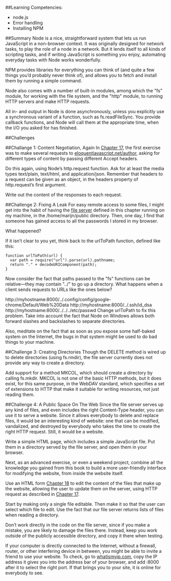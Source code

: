##Learning Competencies:
* node.js
* Error handling
* Installing NPM

##Summary
Node is a nice, straightforward system that lets us run JavaScript in a non-browser context. It was originally designed for network tasks, to play the role of a node in a network. But it lends itself to all kinds of scripting tasks, and if writing JavaScript is something you enjoy, automating everyday tasks with Node works wonderfully.

NPM provides libraries for everything you can think of (and quite a few things you’d probably never think of), and allows you to fetch and install them by running a simple command.

Node also comes with a number of built-in modules, among which the "fs" module, for working with the file system, and the "http" module, to running HTTP servers and make HTTP requests.

All in- and output in Node is done asynchronously, unless you explicitly use a synchronous variant of a function, such as fs.readFileSync. You provide callback functions, and Node will call them at the appropriate time, when the I/O you asked for has finished.

##Challenges


##Challange 1: Content Negotiation, Again
In <a href="http://eloquentjavascript.net/17_http.html#exercise_accept">Chapter 17</a>, the first exercise was to make several requests to <a href="eloquentjavascript.net/author">eloquentjavascript.net/author</a>, asking for different types of content by passing different Accept headers.

Do this again, using Node’s http.request function. Ask for at least the media types text/plain, text/html, and application/json. Remember that headers to a request can be given as an object, in the headers property of http.request’s first argument.

Write out the content of the responses to each request.

##Challenge 2: Fixing A Leak 
For easy remote access to some files, I might get into the habit of having the <a href="http://eloquentjavascript.net/20_node.html#file_server">file server</a> defined in this chapter running on my machine, in the /home/marijn/public directory. Then, one day, I find that someone has gained access to all the passwords I stored in my browser.

What happened?

If it isn’t clear to you yet, think back to the urlToPath function, defined like this:

```
function urlToPath(url) {
  var path = require("url").parse(url).pathname;
  return "." + decodeURIComponent(path);
}
```

Now consider the fact that paths passed to the "fs" functions can be relative—they may contain "../" to go up a directory. What happens when a client sends requests to URLs like the ones below?

http://myhostname:8000/../.config/config/google-chrome/Default/Web%20Data
http://myhostname:8000/../.ssh/id_dsa
http://myhostname:8000/../../../etc/passwd
Change urlToPath to fix this problem. Take into account the fact that Node on Windows allows both forward slashes and backslashes to separate directories.

Also, meditate on the fact that as soon as you expose some half-baked system on the Internet, the bugs in that system might be used to do bad things to your machine.

##Challenge 3: Creating Directories
Though the DELETE method is wired up to delete directories (using fs.rmdir), the file server currently does not provide any way to create a directory.

Add support for a method MKCOL, which should create a directory by calling fs.mkdir. MKCOL is not one of the basic HTTP methods, but it does exist, for this same purpose, in the WebDAV standard, which specifies a set of extensions to HTTP that make it suitable for writing resources, not just reading them.

##Challenge 4: A Public Space On The Web
Since the file server serves up any kind of files, and even includes the right Content-Type header, you can use it to serve a website. Since it allows everybody to delete and replace files, it would be an interesting kind of website: one that can be modified, vandalized, and destroyed by everybody who takes the time to create the right HTTP request. Still, it would be a website.

Write a simple HTML page, which includes a simple JavaScript file. Put them in a directory served by the file server, and open them in your browser.

Next, as an advanced exercise, or even a weekend project, combine all the knowledge you gained from this book to build a more user-friendly interface for modifying the website, from inside the website itself.

Use an HTML form <a href="http://eloquentjavascript.net/18_forms.html#forms">Chapter 18</a> to edit the content of the files that make up the website, allowing the user to update them on the server, using HTTP request as described in <a href="http://eloquentjavascript.net/17_http.html#exercise_accept">Chapter 17</a>.

Start by making only a single file editable. Then make it so that the user can select which file to edit. Use the fact that our file server returns lists of files when reading a directory.

Don’t work directly in the code on the file server, since if you make a mistake, you are likely to damage the files there. Instead, keep you work outside of the publicly accessible directory, and copy it there when testing.

If your computer is directly connected to the Internet, without a firewall, router, or other interfering device in between, you might be able to invite a friend to use your website. To check, go to <a href="http://www.whatismyip.com/">whatismyip.com</a>, copy the IP address it gives you into the address bar of your browser, and add :8000 after it to select the right port. If that brings you to your site, it is online for everybody to see.

